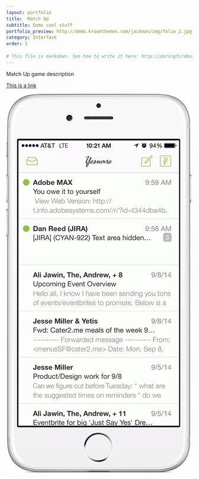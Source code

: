 ```yaml
---
layout: portfolio
title:  Match Up
subtitle: Some cool stuff
portfolio_preview: http://demo.krownthemes.com/jackman/img/folio_2.jpg
category: Interface
order: 1

# This file is markdown. See how to write it here: http://daringfireball.net/projects/markdown/syntax
---
```

 
Match Up game description

[This is a link](http://www.google.com)

![Image Text](/img/matchup1.jpg)

